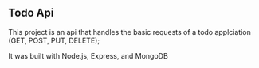 ## Todo Api

This project is an api that handles the basic requests of a todo applciation (GET, POST, PUT, DELETE);

It was built with Node.js, Express, and MongoDB